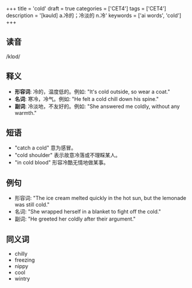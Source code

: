 +++
title = 'cold'
draft = true
categories = ['CET4']
tags = ['CET4']
description = '[kəuld] a.冷的；冷淡的 n.冷'
keywords = ['ai words', 'cold']
+++

## 读音
/klɒd/

## 释义
- **形容词**: 冷的，温度低的。例如: "It's cold outside, so wear a coat."
- **名词**: 寒冷，冷气。例如: "He felt a cold chill down his spine."
- **副词**: 冷淡地，不友好的。例如: "She answered me coldly, without any warmth."

## 短语
- "catch a cold" 意为感冒。
- "cold shoulder" 表示故意冷落或不理睬某人。
- "in cold blood" 形容冷酷无情地做某事。

## 例句
- 形容词: "The ice cream melted quickly in the hot sun, but the lemonade was still cold."
- 名词: "She wrapped herself in a blanket to fight off the cold."
- 副词: "He greeted her coldly after their argument."

## 同义词
- chilly
- freezing
- nippy
- cool
- wintry
